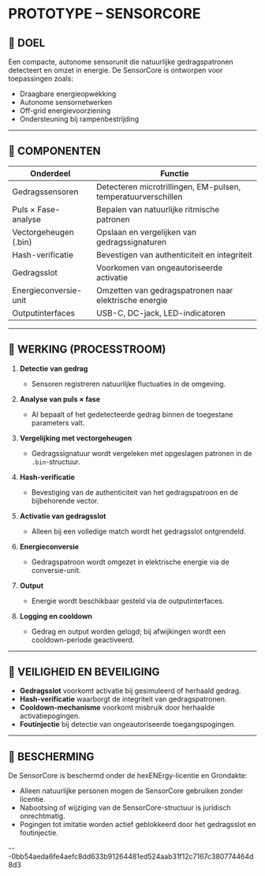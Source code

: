 # PROTOTYPE – SENSORCORE

## 🔹 DOEL

Een compacte, autonome sensorunit die natuurlijke gedragspatronen detecteert en omzet in energie. De SensorCore is ontworpen voor toepassingen zoals:

- Draagbare energieopwekking
- Autonome sensornetwerken
- Off-grid energievoorziening
- Ondersteuning bij rampenbestrijding

---

## 🔹 COMPONENTEN

| Onderdeel                        | Functie                                                       |
|----------------------------------|---------------------------------------------------------------|
| Gedragssensoren                  | Detecteren microtrillingen, EM-pulsen, temperatuurverschillen |
| Puls × Fase-analyse              | Bepalen van natuurlijke ritmische patronen                    |
| Vectorgeheugen (.bin)            | Opslaan en vergelijken van gedragssignaturen                  |
| Hash-verificatie                 | Bevestigen van authenticiteit en integriteit                  |
| Gedragsslot                      | Voorkomen van ongeautoriseerde activatie                      |
| Energieconversie-unit            | Omzetten van gedragspatronen naar elektrische energie         |
| Outputinterfaces                 | USB-C, DC-jack, LED-indicatoren                               |

---

## 🔹 WERKING (PROCESSTROOM)

1. **Detectie van gedrag**
   - Sensoren registreren natuurlijke fluctuaties in de omgeving.

2. **Analyse van puls × fase**
   - AI bepaalt of het gedetecteerde gedrag binnen de toegestane parameters valt.

3. **Vergelijking met vectorgeheugen**
   - Gedragssignatuur wordt vergeleken met opgeslagen patronen in de `.bin`-structuur.

4. **Hash-verificatie**
   - Bevestiging van de authenticiteit van het gedragspatroon en de bijbehorende vector.

5. **Activatie van gedragsslot**
   - Alleen bij een volledige match wordt het gedragsslot ontgrendeld.

6. **Energieconversie**
   - Gedragspatroon wordt omgezet in elektrische energie via de conversie-unit.

7. **Output**
   - Energie wordt beschikbaar gesteld via de outputinterfaces.

8. **Logging en cooldown**
   - Gedrag en output worden gelogd; bij afwijkingen wordt een cooldown-periode geactiveerd.

---

## 🔹 VEILIGHEID EN BEVEILIGING

- **Gedragsslot** voorkomt activatie bij gesimuleerd of herhaald gedrag.
- **Hash-verificatie** waarborgt de integriteit van gedragspatronen.
- **Cooldown-mechanisme** voorkomt misbruik door herhaalde activatiepogingen.
- **Foutinjectie** bij detectie van ongeautoriseerde toegangspogingen.

---

## 🔐 BESCHERMING

De SensorCore is beschermd onder de hexENErgy-licentie en Grondakte:

- Alleen natuurlijke personen mogen de SensorCore gebruiken zonder licentie.
- Nabootsing of wijziging van de SensorCore-structuur is juridisch onrechtmatig.
- Pogingen tot imitatie worden actief geblokkeerd door het gedragsslot en foutinjectie.

---0bb54aeda6fe4aefc8dd633b91264481ed524aab31f12c7167c380774464d8d3
